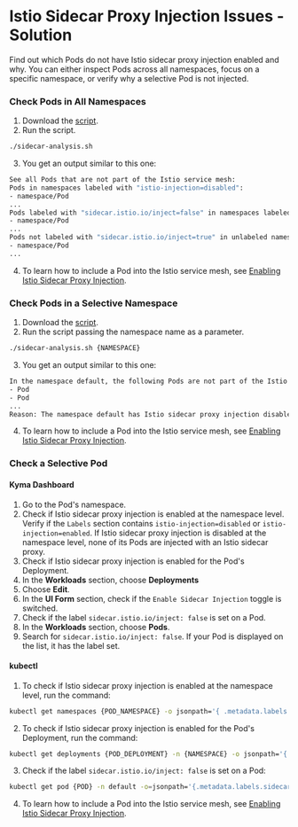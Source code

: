 # Istio Sidecar Proxy Injection Issues - Solution
Find out which Pods do not have Istio sidecar proxy injection enabled and why. You can either inspect Pods across all namespaces, focus on a specific namespace, or verify why a selective Pod is not injected.
### Check Pods in All Namespaces
1. Download the [script](../../assets/sidecar-analysis.sh).
2. Run the script.
```bash
./sidecar-analysis.sh
```
3. You get an output similar to this one:
```bash
See all Pods that are not part of the Istio service mesh:
Pods in namespaces labeled with "istio-injection=disabled":
- namespace/Pod
...
Pods labeled with "sidecar.istio.io/inject=false" in namespaces labeled with "istio-injection=enabled":
- namespace/Pod
...
Pods not labeled with "sidecar.istio.io/inject=true" in unlabeled namespaces:
- namespace/Pod
...
```
4. To learn how to include a Pod into the Istio service mesh, see [Enabling Istio Sidecar Proxy Injection](../tutorials/01-40-enable-sidecar-injection.md).
### Check Pods in a Selective Namespace
1. Download the [script](../../assets/sidecar-analysis.sh).
2. Run the script passing the namespace name as a parameter.
```bash
./sidecar-analysis.sh {NAMESPACE}
```
3. You get an output similar to this one:
```bash
In the namespace default, the following Pods are not part of the Istio service mesh:
- Pod
- Pod
...
Reason: The namespace default has Istio sidecar proxy injection disabled, so none of its Pods have been injected with an Istio sidecar proxy.
```
4. To learn how to include a Pod into the Istio service mesh, see [Enabling Istio Sidecar Proxy Injection](../tutorials/01-40-enable-sidecar-injection.md).
### Check a Selective Pod
<!-- tabs:start -->
#### **Kyma Dashboard**
1. Go to the Pod's namespace.
2. Check if Istio sidecar proxy injection is enabled at the namespace level.
Verify if the `Labels` section contains `istio-injection=disabled` or `istio-injection=enabled`. If Istio sidecar proxy injection is disabled at the namespace level, none of its Pods are injected with an Istio sidecar proxy.
3. Check if Istio sidecar proxy injection is enabled for the Pod's Deployment.
1. In the **Workloads** section, choose **Deployments**
2. Choose **Edit**.
3. In the **UI Form** section, check if the `Enable Sidecar Injection` toggle is switched.
4. Check if the label `sidecar.istio.io/inject: false` is set on a Pod.
1. In the **Workloads** section, choose **Pods**.
2. Search for `sidecar.istio.io/inject: false`.
If your Pod is displayed on the list, it has the label set.
#### **kubectl**
1. To check if Istio sidecar proxy injection is enabled at the namespace level, run the command:
```bash
kubectl get namespaces {POD_NAMESPACE} -o jsonpath='{ .metadata.labels.istio-injection }'
```
2. To check if Istio sidecar proxy injection is enabled for the Pod's Deployment, run the command:
```bash
kubectl get deployments {POD_DEPLOYMENT} -n {NAMESPACE} -o jsonpath='{ .spec.template.metadata.labels }'
```
3. Check if the label `sidecar.istio.io/inject: false` is set on a Pod:
```bash
kubectl get pod {POD} -n default -o=jsonpath='{.metadata.labels.sidecar\.istio\.io/inject}
```
4. To learn how to include a Pod into the Istio service mesh, see [Enabling Istio Sidecar Proxy Injection](https://help.sap.com/docs/btp/sap-business-technology-platform-internal/enabling-istio-sidecar-proxy?locale=en-US&state=DRAFT&version=Internal).
<!-- tabs:end -->